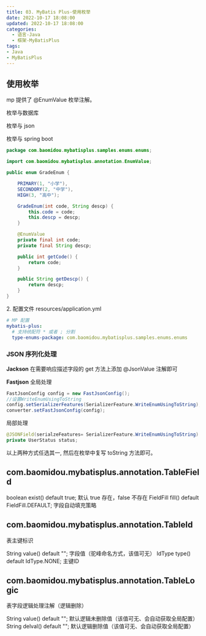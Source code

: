 ```yaml
---
title: 03. MyBatis Plus-使用枚举
date: 2022-10-17 18:08:00
updated: 2022-10-17 18:08:00
categories:
  - 语言-Java
  - 框架-MyBatisPlus
tags:
- Java
- MyBatisPlus
---
```


## 使用枚举

mp 提供了 @EnumValue 枚举注解。

枚举与数据库

枚举与 json

枚举与 spring boot

```java
package com.baomidou.mybatisplus.samples.enums.enums;

import com.baomidou.mybatisplus.annotation.EnumValue;

public enum GradeEnum {

    PRIMARY(1, "小学"),
    SECONDORY(2, "中学"),
    HIGH(3, "高中");

    GradeEnum(int code, String descp) {
        this.code = code;
        this.descp = descp;
    }

    @EnumValue
    private final int code;
    private final String descp;

    public int getCode() {
        return code;
    }

    public String getDescp() {
        return descp;
    }
}
```

2\. 配置文件 resources/application.yml

```yml
# MP 配置
mybatis-plus:
  # 支持统配符 * 或者 ; 分割
  type-enums-package: com.baomidou.mybatisplus.samples.enums.enums
```

### JSON 序列化处理

**Jackson**
在需要响应描述字段的 get 方法上添加 @JsonValue 注解即可

**Fastjson**
全局处理

```java
FastJsonConfig config = new FastJsonConfig();
//设置WriteEnumUsingToString
config.setSerializerFeatures(SerializerFeature.WriteEnumUsingToString);
converter.setFastJsonConfig(config);
```

局部处理

```java
@JSONField(serialzeFeatures= SerializerFeature.WriteEnumUsingToString)
private UserStatus status;
```

以上两种方式任选其一, 然后在枚举中复写 toString 方法即可。

## com.baomidou.mybatisplus.annotation.TableField

boolean exist() default true; 默认 true 存在，false 不存在
FieldFill fill() default FieldFill.DEFAULT;  字段自动填充策略

## com.baomidou.mybatisplus.annotation.TableId

表主键标识

String value() default ""; 字段值（驼峰命名方式，该值可无）
IdType type() default IdType.NONE; 主键ID

## com.baomidou.mybatisplus.annotation.TableLogic

表字段逻辑处理注解（逻辑删除）

String value() default ""; 默认逻辑未删除值（该值可无、会自动获取全局配置）
String delval() default ""; 默认逻辑删除值（该值可无、会自动获取全局配置）
